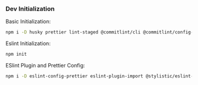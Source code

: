 ### Dev Initialization
Basic Initialization:
```bash
npm i -D husky prettier lint-staged @commitlint/cli @commitlint/config-conventional
```
Eslint Initialization:
```bash
npm init 
```
ESlint Plugin and Prettier Config:
```bash
npm i -D eslint-config-prettier eslint-plugin-import @stylistic/eslint-plugin eslint-plugin-unicorn
```